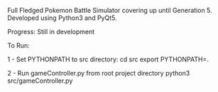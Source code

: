 Full Fledged Pokemon Battle Simulator covering up until Generation 5.
Developed using Python3 and PyQt5.

Progress: Still in development

To Run:

1 - Set PYTHONPATH to src directory:
  cd src
  export PYTHONPATH=.

2 - Run gameController.py from root project directory
  python3 src/gameController.py

